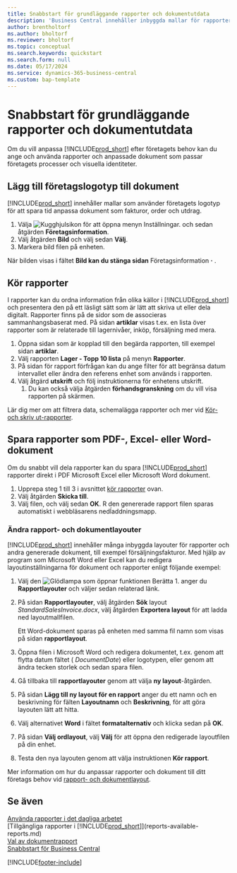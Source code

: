 ```yaml
---
title: Snabbstart för grundläggande rapporter och dokumentutdata
description: 'Business Central innehåller inbyggda mallar för rapporter och dokument, med många anpassningsalternativ som du kan använda för att anpassa dem efter företagets behov.'
author: brentholtorf
ms.author: bholtorf
ms.reviewer: bholtorf
ms.topic: conceptual
ms.search.keywords: quickstart
ms.search.form: null
ms.date: 05/17/2024
ms.service: dynamics-365-business-central
ms.custom: bap-template
---
```


# Snabbstart för grundläggande rapporter och dokumentutdata

Om du vill anpassa [!INCLUDE[prod_short](includes/prod_short.md)] efter företagets behov kan du ange och använda rapporter och anpassade dokument som passar företagets processer och visuella identiteter.

## Lägg till företagslogotyp till dokument

[!INCLUDE[prod_short](includes/prod_short.md)] innehåller mallar som använder företagets logotyp för att spara tid anpassa dokument som fakturor, order och utdrag.

1. Välja ![Kugghjulsikon för att öppna menyn Inställningar.](media/ui-experience/settings_icon_small.png) och sedan åtgärden **Företagsinformation**.
2. Välj åtgärden **Bild** och välj sedan **Välj**.
3. Markera bild filen på enheten.

När bilden visas i fältet **Bild kan du stänga sidan** Företagsinformation **·** .

## Kör rapporter

I rapporter kan du ordna information från olika källor i [!INCLUDE[prod_short](includes/prod_short.md)] och presentera den på ett läsligt sätt som är lätt att skriva ut eller dela digitalt. Rapporter finns på de sidor som de associeras sammanhangsbaserat med. På sidan **artiklar** visas t.ex. en lista över rapporter som är relaterade till lagernivåer, inköp, försäljning med mera.

1. Öppna sidan som är kopplad till den begärda rapporten, till exempel sidan **artiklar**.
2. Välj rapporten **Lager - Topp 10 lista** på menyn **Rapporter**.
3. På sidan för rapport förfrågan kan du ange filter för att begränsa datum intervallet eller ändra den referens enhet som används i rapporten.
4. Välj åtgärd **utskrift** och följ instruktionerna för enhetens utskrift.
    1. Du kan också välja åtgärden **förhandsgranskning** om du vill visa rapporten på skärmen.

Lär dig mer om att filtrera data, schemalägga rapporter och mer vid [Kör- och skriv ut-rapporter](ui-work-report.md).

## Spara rapporter som PDF-, Excel- eller Word-dokument

Om du snabbt vill dela rapporter kan du spara [!INCLUDE[prod_short](includes/prod_short.md)] rapporter direkt i PDF Microsoft Excel eller Microsoft Word dokument.

1. Upprepa steg 1 till 3 i avsnittet [kör rapporter](#run-reports) ovan.
2. Välj åtgärden **Skicka till**.
3. Välj filen, och välj sedan **OK**.
R den genererade rapport filen sparas automatiskt i webbläsarens nedĺaddningsmapp.

### Ändra rapport- och dokumentlayouter

[!INCLUDE[prod_short](includes/prod_short.md)] innehåller många inbyggda layouter för rapporter och andra genererade dokument, till exempel försäljningsfakturor. Med hjälp av program som Microsoft Word eller Excel kan du redigera layoutinställningarna för dokument och rapporter enligt följande exempel:

1. Välj den ![Glödlampa som öppnar funktionen Berätta 1.](media/ui-search/search_small.png "Berätta för mig vad du vill göra") anger du **Rapportlayouter** och väljer sedan relaterad länk.
2. På sidan **Rapportlayouter**, välj åtgärden **Sök** layout *StandardSalesInvoice.docx*, välj åtgärden **Exportera layout** för att ladda ned layoutmallfilen.

    Ett Word-dokument sparas på enheten med samma fil namn som visas på sidan **rapportlayout**.
3. Öppna filen i Microsoft Word och redigera dokumentet, t.ex. genom att flytta datum fältet ( *DocumentDate*) eller logotypen, eller genom att ändra tecken storlek och sedan spara filen.
4. Gå tillbaka till **rapportlayouter** genom att välja **ny layout**-åtgärden.
5. På sidan **Lägg till ny layout för en rapport** anger du ett namn och en beskrivning för fälten **Layoutnamn** och **Beskrivning**, för att göra layouten lätt att hitta.
6. Välj alternativet **Word** i fältet **formatalternativ** och klicka sedan på **OK**.
7. På sidan **Välj ordlayout**, välj **Välj** för att öppna den redigerade layoutfilen på din enhet.
8. Testa den nya layouten genom att välja instruktionen **Kör rapport**.

Mer information om hur du anpassar rapporter och dokument till ditt företags behov vid [rapport- och dokumentlayout](ui-manage-report-layouts.md).

## Se även

[Använda rapporter i det dagliga arbetet](reports-use-reports.md)  
[Tillgängliga rapporter i [!INCLUDE[prod_short](includes/prod_short.md)]](reports-available-reports.md)  
[Val av dokumentrapport](across-report-selections.md)  
[Snabbstart för Business Central](quick-start-business-central.md)  

[!INCLUDE[footer-include](includes/footer-banner.md)]
